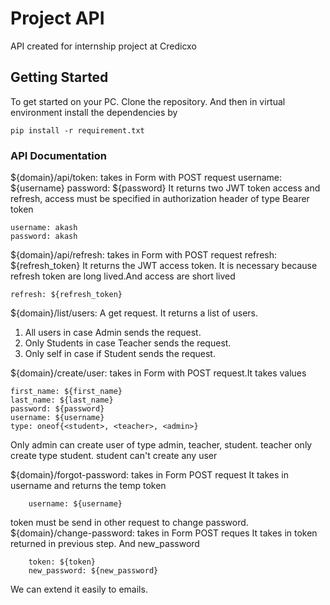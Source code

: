 # Project API

API created for internship project at Credicxo

## Getting Started

To get started on your PC. Clone the repository. And then in virtual environment install
the dependencies by
```
pip install -r requirement.txt
```

### API Documentation

${domain}/api/token: takes in Form with POST request
    username: ${username}
    password: ${password}
It returns two JWT token access and refresh, access must be specified in authorization header of type
Bearer token
```
username: akash
password: akash
```
${domain}/api/refresh: takes in Form with POST request
    refresh: ${refresh_token}
It returns the JWT access token. It is necessary because refresh token are long lived.And access are short lived
```
refresh: ${refresh_token}
```
${domain}/list/users: A get request. It returns a list of users. 
1. All users in case Admin sends the request.
2. Only Students in case Teacher sends the request.
3. Only self in case if Student sends the request. 

${domain}/create/user: takes in Form with POST request.It takes values 
```
first_name: ${first_name}
last_name: ${last_name}
password: ${password}
username: ${username}
type: oneof{<student>, <teacher>, <admin>}
```
Only admin can create user of type admin, teacher, student.
teacher only create type student.
student can't create any user

${domain}/forgot-password: takes in Form POST request
    It takes in username and returns the temp token
```
    username: ${username}
```
token must be send in other request to change password.
${domain}/change-password: takes in Form POST reques
    It takes in token returned in previous step. 
    And new_password
```
    token: ${token}
    new_password: ${new_password}
```
We can extend it easily to emails. 